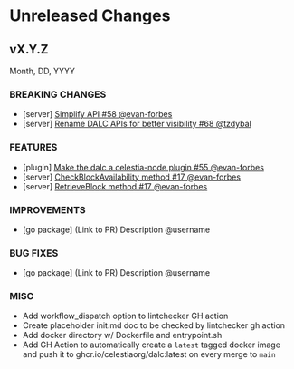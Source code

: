 # Unreleased Changes

## vX.Y.Z

Month, DD, YYYY

### BREAKING CHANGES

- [server] [Simplify API #58 @evan-forbes](https://github.com/celestiaorg/dalc/pull/58)
- [server] [Rename DALC APIs for better visibility #68 @tzdybal](https://github.com/celestiaorg/dalc/pull/58)

### FEATURES

- [plugin] [Make the dalc a celestia-node plugin #55 @evan-forbes](https://github.com/celestiaorg/dalc/pull/55)
- [server] [CheckBlockAvailability method #17 @evan-forbes](https://github.com/celestiaorg/dalc/pull/17)
- [server] [RetrieveBlock method #17 @evan-forbes](https://github.com/celestiaorg/dalc/pull/17)

### IMPROVEMENTS

- [go package] (Link to PR) Description @username

### BUG FIXES

- [go package] (Link to PR) Description @username

### MISC

- Add workflow_dispatch option to lintchecker GH action
- Create placeholder init.md doc to be checked by lintchecker gh action
- Add docker directory w/ Dockerfile and entrypoint.sh
- Add GH Action to automatically create a `latest` tagged docker image and push it to ghcr.io/celestiaorg/dalc:latest on every merge to `main`